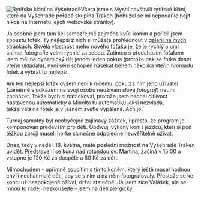 <!-- dcterms:identifier = riderweblog#55 -->
<!-- dcterms:title = Rytíři na Vyšehradě -->
<!-- np9:categoryId = 2 -->
<!-- x4w:category = Lidé a jiná zvěř -->
<!-- np9:authorId = 1 -->
<!-- np9:authorEmail = michal.valasek@altairis.cz -->
<!-- dcterms:creator = Michal Altair Valášek -->
<!-- dcterms:created = 2003-05-18T02:37:45+02:00 -->
<!-- dcterms:date = 2003-05-18T02:37:45+02:00 -->

![Rytířské klání na Vyšehradě](https://www.cdn.altairis.cz/Blog/traken.jpg)Včera jsme s Myshí navštívili rytířské klání, které na Vyšehradě pořádá skupina Traken (bohužel se mi nepodařilo najít nikde na Internetu jejich webovské stránky).

Já osobně jsem tam šel samozřejmě zejména kvůli koním a pořídil jsem spoustu fotek. Ty nejlepší z nich si můžete prohlédnout v [galerii na mých stránkách](http://gallery.rider.cz/events/traken/default.xhtml). Skvělá vlastnost mého nového foťáku je, že je rychlý a umí snímat fotografie velmi rychle za sebou. Zatímco s předchozím foťákem jsem měl na dynamický děj jenom jeden pokus (protože pak se fotka deset vteřin ukládala), nyní sem schopen nasekat během několika vteřin hromadu fotek a vybrat tu nejlepší.

Ani ten nejlepší foťák ovšem není k ničemu, pokud s ním jeho uživatel (záměrně s odkazem na svoji osobu neužívám slova *fotograf*) neumí zacházet. Takže bych si nafackoval, protože jsem nechal citlivost nastavenou automaticky a Minolta tu automatiku jaksi nezvládá, takže většina fotek je v jasném světle vypálená. Ach jo.

Turnaj samotný byl neobyčejně zajímavý zážitek, i přesto, že program je komponován především pro děti. Obdivuji výkony koní i jezdců, kteří si pod těžkou zbrojí museli horké slunečné odpoledne neuvěřitelně užívat.

Dnes, tedy v neděli 18. května, máte poslední možnost na Vyšehradě Traken uvidět. Představení se koná nad rotundou sv. Martina, začíná v 15:00 a vstupné je 120 Kč za dospělé a 60 Kč za děti.

Mimochodem - upřímně soucítím s [tímto koněm](http://gallery.rider.cz/events/traken/20030517-152556.jpg.xhtml), který ještě musel hodnou chvíli nechat malé děti, aby se s ním a na něm fotografovaly. Přestože se ke konci už nespokojeně ošíval, držel statečně. Já jsem sice Valášek, ale se mnou to raději nezkoušejte - jsem na děti alergický.